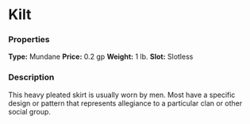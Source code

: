 ﻿---
Title: "Kilt"
Type: "Mundane"
Price: "0.2 gp"
Weight: "1 lb."
Slot: "Slotless"
Description: |
  "This heavy pleated skirt is usually worn by men. Most have a specific design or pattern that represents allegiance to a particular clan or other social group."
Sources: "['Ultimate Equipment']"
---

# Kilt

### Properties

**Type:** Mundane **Price:** 0.2 gp **Weight:** 1 lb. **Slot:** Slotless

### Description

This heavy pleated skirt is usually worn by men. Most have a specific design or pattern that represents allegiance to a particular clan or other social group.

